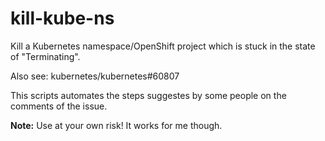 # kill-kube-ns

Kill a Kubernetes namespace/OpenShift project which is stuck in the state of "Terminating".

Also see: kubernetes/kubernetes#60807

This scripts automates the steps suggestes by some people on the comments of the issue.

**Note:** Use at your own risk! It works for me though.

